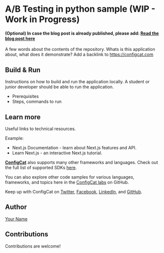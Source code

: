# A/B Testing in python sample (WIP - Work in Progress)

#### (Optional) In case the blog post is already published, please add: [Read the blog post here](https://configcat.com/blog/)

A few words about the contents of the repository. Whats is this application about, what does it demonstrate? Add a backlink to https://configcat.com

## Build & Run

Instructions on how to build and run the application locally. A student or junior developer should be able to run the application.
- Prerequisites
- Steps, commands to run

## Learn more

Useful links to technical resources.

Example:
- Next.js Documentation - learn about Next.js features and API.
- Learn Next.js - an interactive Next.js tutorial.

[**ConfigCat**](https://configcat.com) also supports many other frameworks and languages. Check out the full list of supported SDKs [here](https://configcat.com/docs/sdk-reference/overview/).

You can also explore other code samples for various languages, frameworks, and topics here in the [ConfigCat labs](https://github.com/configcat-labs) on GitHub.

Keep up with ConfigCat on [Twitter](https://twitter.com/configcat), [Facebook](https://www.facebook.com/configcat), [LinkedIn](https://www.linkedin.com/company/configcat/), and [GitHub](https://github.com/configcat).

## Author
[Your Name](https://github.com/your_name)

## Contributions
Contributions are welcome!
